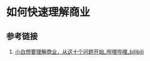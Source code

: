 # 如何快速理解商业

## 参考链接
1. [小白想要理解商业，从这十个问题开始\_哔哩哔哩\_bilibili](https://www.bilibili.com/video/BV14w411D7qk/)